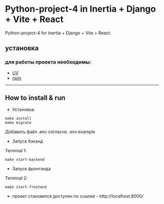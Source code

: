 # Python-project-4 in Inertia + Django + Vite + React

Python-project-4 for Inertia + Django + Vite + React.

## установка

### для работы проекта необходимы: 

- [UV](https://docs.astral.sh/uv/) 
- [npm](https://nodejs.org/)

****

## How to install & run

- Установка:

```
make install
make migrate
```
Добавить файл .env согласно .env.example

- Запуск бэкэнд

Terminal 1:

```
make start-backend
```
- Запуск фронтэнда

Terminal 2:

```
make start-frontend
```

- проект становится доступен по ссылке - http://localhost:8000/